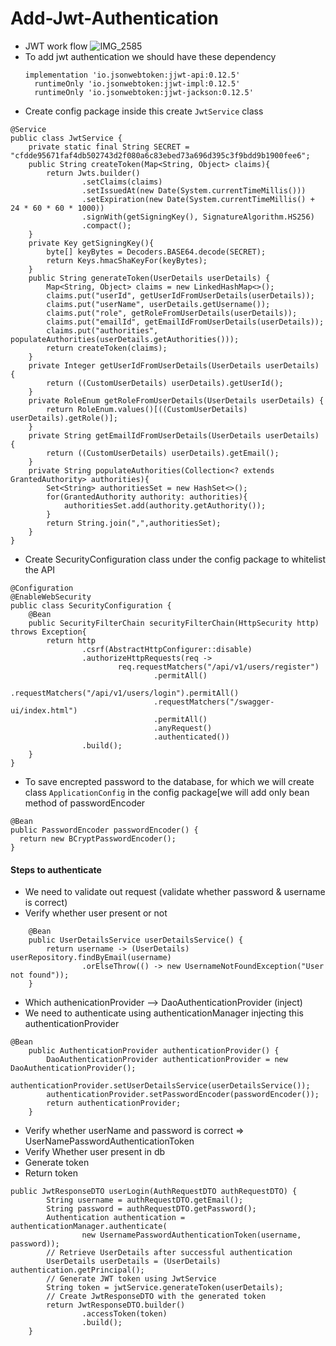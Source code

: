 # Add-Jwt-Authentication
- JWT work flow
  ![IMG_2585](https://github.com/nishitakoshta/Add-Jwt-Authentication/assets/110012128/0d1eda21-bbee-4bb4-8c77-16b7a5b464c1)
- To add jwt authentication we should have these dependency
  ```
  implementation 'io.jsonwebtoken:jjwt-api:0.12.5'
	runtimeOnly 'io.jsonwebtoken:jjwt-impl:0.12.5'
	runtimeOnly 'io.jsonwebtoken:jjwt-jackson:0.12.5'
  ```
- Create config package inside this create `JwtService` class
```
@Service
public class JwtService {
    private static final String SECRET = "cfdde95671faf4db502743d2f080a6c83ebed73a696d395c3f9bdd9b1900fee6";
    public String createToken(Map<String, Object> claims){
        return Jwts.builder()
                .setClaims(claims)
                .setIssuedAt(new Date(System.currentTimeMillis()))
                .setExpiration(new Date(System.currentTimeMillis() + 24 * 60 * 60 * 1000))
                .signWith(getSigningKey(), SignatureAlgorithm.HS256)
                .compact();
    }
    private Key getSigningKey(){
        byte[] keyBytes = Decoders.BASE64.decode(SECRET);
        return Keys.hmacShaKeyFor(keyBytes);
    }
    public String generateToken(UserDetails userDetails) {
        Map<String, Object> claims = new LinkedHashMap<>();
        claims.put("userId", getUserIdFromUserDetails(userDetails));
        claims.put("userName", userDetails.getUsername());
        claims.put("role", getRoleFromUserDetails(userDetails));
        claims.put("emailId", getEmailIdFromUserDetails(userDetails));
        claims.put("authorities", populateAuthorities(userDetails.getAuthorities()));
        return createToken(claims);
    }
    private Integer getUserIdFromUserDetails(UserDetails userDetails) {
        return ((CustomUserDetails) userDetails).getUserId();
    }
    private RoleEnum getRoleFromUserDetails(UserDetails userDetails) {
        return RoleEnum.values()[((CustomUserDetails) userDetails).getRole()];
    }
    private String getEmailIdFromUserDetails(UserDetails userDetails) {
        return ((CustomUserDetails) userDetails).getEmail();
    }
    private String populateAuthorities(Collection<? extends GrantedAuthority> authorities){
        Set<String> authoritiesSet = new HashSet<>();
        for(GrantedAuthority authority: authorities){
            authoritiesSet.add(authority.getAuthority());
        }
        return String.join(",",authoritiesSet);
    }
}
```
- Create SecurityConfiguration class under the config package to whitelist the API
```
@Configuration
@EnableWebSecurity
public class SecurityConfiguration {
    @Bean
    public SecurityFilterChain securityFilterChain(HttpSecurity http) throws Exception{
        return http
                .csrf(AbstractHttpConfigurer::disable)
                .authorizeHttpRequests(req ->
                        req.requestMatchers("/api/v1/users/register")
                                .permitAll()
                                .requestMatchers("/api/v1/users/login").permitAll()
                                .requestMatchers("/swagger-ui/index.html")
                                .permitAll()
                                .anyRequest()
                                .authenticated())
                .build();
    }
}
```
- To save encrepted password to the database, for which we will create class `ApplicationConfig` in the config package[we will add only bean method of passwordEncoder
```
@Bean
public PasswordEncoder passwordEncoder() {
  return new BCryptPasswordEncoder();
}
```
#### Steps to authenticate
- We need to validate out request (validate whether password & username is correct)
- Verify whether user present or not
```
    @Bean
    public UserDetailsService userDetailsService() {
        return username -> (UserDetails) userRepository.findByEmail(username)
                .orElseThrow(() -> new UsernameNotFoundException("User not found"));
    }
```
- Which authenicationProvider --> DaoAuthenticationProvider (inject)
- We need to authenticate using authenticationManager injecting this authenticationProvider
```
@Bean
    public AuthenticationProvider authenticationProvider() {
        DaoAuthenticationProvider authenticationProvider = new DaoAuthenticationProvider();
        authenticationProvider.setUserDetailsService(userDetailsService());
        authenticationProvider.setPasswordEncoder(passwordEncoder());
        return authenticationProvider;
    }
```
- Verify whether userName and password is correct => UserNamePasswordAuthenticationToken
- Verify Whether user present in db
- Generate token
- Return token
```
public JwtResponseDTO userLogin(AuthRequestDTO authRequestDTO) {
        String username = authRequestDTO.getEmail();
        String password = authRequestDTO.getPassword();
        Authentication authentication = authenticationManager.authenticate(
                new UsernamePasswordAuthenticationToken(username, password));
        // Retrieve UserDetails after successful authentication
        UserDetails userDetails = (UserDetails) authentication.getPrincipal();
        // Generate JWT token using JwtService
        String token = jwtService.generateToken(userDetails);
        // Create JwtResponseDTO with the generated token
        return JwtResponseDTO.builder()
                .accessToken(token)
                .build();
    }
```
